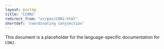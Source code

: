 ```yaml
---
layout: postag
title: 'CCONJ'
redirect_from: "ur/pos/CONJ.html"
shortdef: 'coordinating conjunction'
---
```


This document is a placeholder for the language-specific documentation
for `CONJ`.
